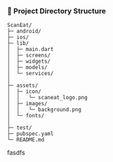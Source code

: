 ### 📁 Project Directory Structure

```
ScanEat/
├─ android/
├─ ios/
├─ lib/
│  ├─ main.dart
│  ├─ screens/
│  ├─ widgets/
│  ├─ models/
│  └─ services/
│
├─ assets/
│  ├─ icon/
│  │   └─ scaneat_logo.png
│  ├─ images/
│  │   └─ background.png
│  └─ fonts/
│
├─ test/
├─ pubspec.yaml
└─ README.md
```
fasdfs
